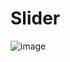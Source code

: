 # Slider

![image](https://user-images.githubusercontent.com/61703808/169797203-670fd217-fb5c-4718-87c2-6f47437e176f.png)
